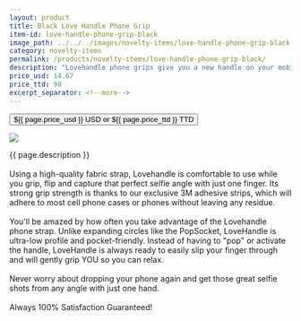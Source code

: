 ```yaml
---
layout: product
title: Black Love Handle Phone Grip 
item-id: love-handle-phone-grip-black
image_path: ../../../images/novelty-items/love-handle-phone-grip-black.jpg
category: novelty-items
permalink: /products/novelty-items/love-handle-phone-grip-black/
description: "Lovehandle phone grips give you a new handle on your mobile life."
price_usd: 14.67
price_ttd: 99
excerpt_separator: <!--more-->
---
```


<button class="bg-blue-500 hover:bg-blue-700 text-white font-bold my-2 py-2 px-4 w-full snipcart-add-item" 
data-item-id="{{ page.item-id }}" 
data-item-price="{{page.price_usd}}"
data-item-url="{{ site.url }}/{{ page.category }}"
data-item-description="{{ page.description }}"
data-item-image="{{ page.image_path }}"
data-item-name="{{ page.title }}"
data-item-categories="{{ page.category }}">
${{ page.price_usd }} USD or ${{ page.price_ttd }} TTD
</button>

<!--more-->
<div class="flex flex-wrap">
  <div class="w-64 p-4 h-auto">
    <a data-fancybox="gallery" href="{{ page.image_path }}"><img src="{{ page.image_path }}"></a>
  </div>
  <div class="sm:flex-1">
    <p class="p-4 text-gray-700">
      {{ page.description }}
      <br><br>
      Using a high-quality fabric strap, Lovehandle is comfortable to use while you grip, flip and capture that perfect
      selfie angle with just one finger. Its strong grip strength is thanks to our exclusive 3M adhesive strips, which
      will adhere to most cell phone cases or phones without leaving any residue.
      <br><br>
      You'll be amazed by how often you take advantage of the Lovehandle phone strap. Unlike expanding circles like the
      PopSocket, LoveHandle is ultra-low profile and pocket-friendly. Instead of having to "pop" or activate the handle,
      LoveHandle is always ready to easily slip your finger through and will gently grip YOU so you can relax.
      <br><br>
      Never worry about dropping your phone again and get those great selfie shots from any angle with just one hand.
      <br><br>
      Always 100% Satisfaction Guaranteed!
    </p>
  </div>
</div>